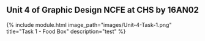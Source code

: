 ## Unit 4 of Graphic Design NCFE at CHS by 16AN02

{% include module.html image_path="images/Unit-4-Task-1.png" title="Task 1 - Food Box" description="test" %}